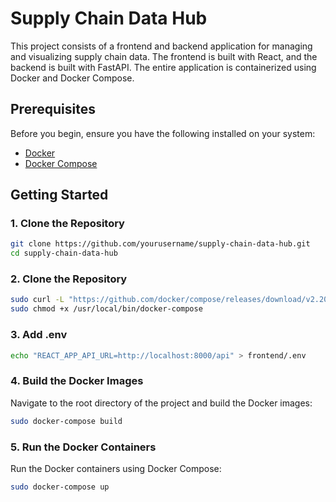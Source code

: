 # Supply Chain Data Hub

This project consists of a frontend and backend application for managing and visualizing supply chain data. The frontend is built with React, and the backend is built with FastAPI. The entire application is containerized using Docker and Docker Compose.

## Prerequisites

Before you begin, ensure you have the following installed on your system:

- [Docker](https://docs.docker.com/get-docker/)
- [Docker Compose](https://docs.docker.com/compose/install/)

## Getting Started

### 1. Clone the Repository

```bash
git clone https://github.com/yourusername/supply-chain-data-hub.git
cd supply-chain-data-hub
```

### 2. Clone the Repository

```bash
sudo curl -L "https://github.com/docker/compose/releases/download/v2.20.2/docker-compose-$(uname -s)-$(uname -m)" -o /usr/local/bin/docker-compose
sudo chmod +x /usr/local/bin/docker-compose
```

### 3. Add .env

```bash
echo "REACT_APP_API_URL=http://localhost:8000/api" > frontend/.env
```

### 4. Build the Docker Images

Navigate to the root directory of the project and build the Docker images:

```bash
sudo docker-compose build
```

### 5. Run the Docker Containers

Run the Docker containers using Docker Compose:

```bash
sudo docker-compose up
```
